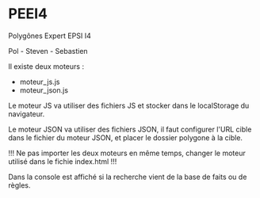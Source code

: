 # PEEI4
Polygônes Expert EPSI I4

Pol - Steven - Sebastien

Il existe deux moteurs : 
- moteur_js.js
- moteur_json.js

Le moteur JS va utiliser des fichiers JS et stocker dans le localStorage du navigateur.
<script src="moteur_js.js"></script>
<script src="regles.js"></script>
<script src="fait.js"></script>

Le moteur JSON va utiliser des fichiers JSON, il faut configurer l'URL cible dans le fichier du moteur JSON, et placer le dossier polygone à la cible.
<script src="moteur_json.js"></script>

!!! Ne pas importer les deux moteurs en même temps, changer le moteur utilisé dans le fichie index.html !!!

Dans la console est affiché si la recherche vient de la base de faits ou de règles.